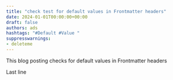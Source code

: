 ```yaml
---
title: "check test for default values in Frontmatter headers"
date: 2024-01-01T00:00:00+00:00
draft: false
authors: ads
hashtags: "#Default #Value "
suppresswarnings:
- deleteme
---
```


This blog posting checks for default values in Frontmatter headers

<!--more-->

Last line
